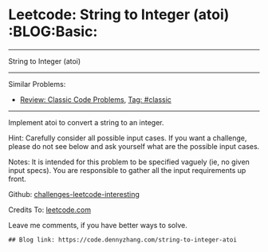 # Leetcode: String to Integer (atoi)     :BLOG:Basic:


---

String to Integer (atoi)  

---

Similar Problems:  
-   [Review: Classic Code Problems](https://code.dennyzhang.com/review-classic), [Tag: #classic](https://code.dennyzhang.com/tag/classic)

---

Implement atoi to convert a string to an integer.  

Hint: Carefully consider all possible input cases. If you want a challenge, please do not see below and ask yourself what are the possible input cases.  

Notes: It is intended for this problem to be specified vaguely (ie, no given input specs). You are responsible to gather all the input requirements up front.  

Github: [challenges-leetcode-interesting](https://github.com/DennyZhang/challenges-leetcode-interesting/tree/master/string-to-integer-atoi)  

Credits To: [leetcode.com](https://leetcode.com/problems/string-to-integer-atoi/description/)  

Leave me comments, if you have better ways to solve.  

    ## Blog link: https://code.dennyzhang.com/string-to-integer-atoi